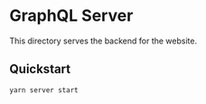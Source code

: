 # GraphQL Server

This directory serves the backend for the website.

## Quickstart

```bash
yarn server start
```
